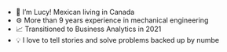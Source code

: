 - 👋 I’m Lucy! Mexican living in Canada
- ⚙️ More than 9 years experience in mechanical engineering
- 📈 Transitioned to Business Analytics in 2021
- 💡 I love to tell stories and solve problems backed up by numbe

